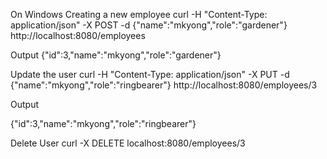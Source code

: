 On Windows
Creating a new employee
curl -H "Content-Type: application/json" -X POST -d {\"name\":\"mkyong\",\"role\":\"gardener\"} http://localhost:8080/employees

Output 
{"id":3,"name":"mkyong","role":"gardener"}

Update the user
curl -H "Content-Type: application/json" -X PUT -d {\"name\":\"mkyong\",\"role\":\"ringbearer\"} http://localhost:8080/employees/3

Output

{"id":3,"name":"mkyong","role":"ringbearer"}

Delete User 
curl -X DELETE localhost:8080/employees/3